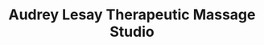 ---
title: "Audrey Lesay Therapeutic Massage Studio"
url: /bowling-green/audrey-lesay-therapeutic-massage-studio/
shop: massage
---